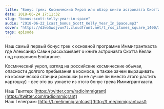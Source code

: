```yaml
---
title: "Бонус трек: Космический Укроп или обзор книги астронавта Скотта Келли про год в космосе"
date: 2018-06-24 17:11:32
slug: "bonus-scott-kelly-year-in-space"
audio: "2018-06-22_icast_bonus_Scott_Kelly_Year_In_Space.mp3"
cover: "https://d3wo5wojvuv7l.cloudfront.net/t_rss_itunes_square_1400/images.spreaker.com/original/d20daaa729fc8cae11f6717f5c961b50.jpg"
tags: episode
---
```

Наш самый первый бонус трек к основной программе Иммигранткаста где Александр Савин рассказывает о книге астронавта Скотта Келли под названием Endurance.  
  
Космический укроп, взгляд на российские космические обычаи, опасности долгого пребывания в космосе, а также зачем выращивать на космической станции ромашки (и не лучше ли вместо этого растить картошку) - все это вы узнаете из этого бонус трека Иммигранткаста.  
  
Наш Твиттер: [https://twitter.com/radioimmigrant](https://twitter.com/radioimmigrant)  
Наш Телеграм: [http://t.me/immigrantcast](http://t.me/immigrantcast)
